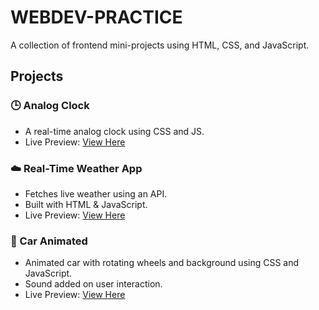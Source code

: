 # WEBDEV-PRACTICE

A collection of frontend mini-projects using HTML, CSS, and JavaScript.

## Projects

### 🕒 Analog Clock
- A real-time analog clock using CSS and JS.
- Live Preview: [View Here](https://shubham0x1.github.io/WEBDEV-PRACTICE/Analog_clock/)

### ☁️ Real-Time Weather App
- Fetches live weather using an API.
- Built with HTML & JavaScript.
- Live Preview: [View Here](https://shubham0x1.github.io/WEBDEV-PRACTICE/Real_Time_Weather_Application/)

### 🚗 Car Animated
- Animated car with rotating wheels and background using CSS and JavaScript.
- Sound added on user interaction.
- Live Preview: [View Here](https://shubham0x1.github.io/WEBDEV-PRACTICE/Car%20Aminated/)

